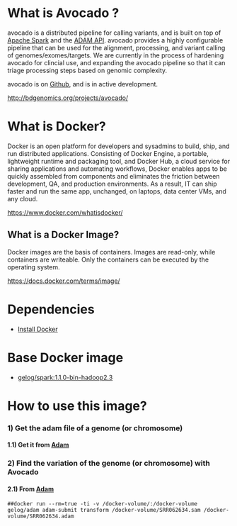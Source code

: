 # What is Avocado ?
avocado is a distributed pipeline for calling variants, and is built on top of [Apache Spark](http://spark.apache.org/) and the [ADAM API](http://bdgenomics.org/projects/adam/). avocado provides a highly configurable pipeline that can be used for the alignment, processing, and variant calling of genomes/exomes/targets. We are currently in the process of hardening avocado for clincial use, and expanding the avocado pipeline so that it can triage processing steps based on genomic complexity.

avocado is on [Github](https://github.com/bigdatagenomics/avocado), and is in active development.

http://bdgenomics.org/projects/avocado/

# What is Docker?
Docker is an open platform for developers and sysadmins to build, ship, and run distributed applications. Consisting of Docker Engine, a portable, lightweight runtime and packaging tool, and Docker Hub, a cloud service for sharing applications and automating workflows, Docker enables apps to be quickly assembled from components and eliminates the friction between development, QA, and production environments. As a result, IT can ship faster and run the same app, unchanged, on laptops, data center VMs, and any cloud.

https://www.docker.com/whatisdocker/

## What is a Docker Image?
Docker images are the basis of containers. Images are read-only, while containers are writeable. Only the containers can be executed by the operating system.

https://docs.docker.com/terms/image/

# Dependencies
* [Install Docker](https://docs.docker.com/installation/)

# Base Docker image
* [gelog/spark:1.1.0-bin-hadoop2.3](https://registry.hub.docker.com/u/gelog/spark/)

# How to use this image?
### 1) Get the adam file of a genome (or chromosome) 
#### 1.1) Get it from [Adam](https://github.com/GELOG/docker-ubuntu-adam)

### 2) Find the variation of the genome (or chromosome) with Avocado
#### 2.1) From [Adam](https://github.com/GELOG/docker-ubuntu-adam)
```
##docker run --rm=true -ti -v /docker-volume/:/docker-volume gelog/adam adam-submit transform /docker-volume/SRR062634.sam /docker-volume/SRR062634.adam
```

